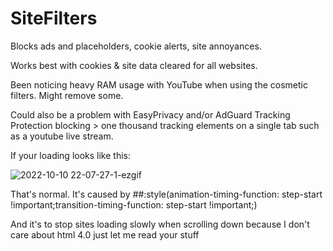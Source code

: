 # SiteFilters
Blocks ads and placeholders, cookie alerts, site annoyances.

Works best with cookies & site data cleared for all websites.

Been noticing heavy RAM usage with YouTube when using the cosmetic filters. Might remove some.

Could also be a problem with EasyPrivacy and/or AdGuard Tracking Protection blocking > one thousand tracking elements on a single tab such as a youtube live stream.

If your loading looks like this:

![2022-10-10 22-07-27-1-ezgif](https://user-images.githubusercontent.com/91396482/194957251-f35f8511-4fbd-4325-a71f-dfbf88899580.gif)

That's normal. It's caused by *##*:style(animation-timing-function: step-start !important;transition-timing-function: step-start !important;)

And it's to stop sites loading slowly when scrolling down because I don't care about html 4.0 just let me read your stuff